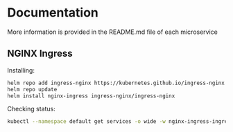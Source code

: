 # Documentation

More information is provided in the README.md file of each microservice

## NGINX Ingress

Installing:

```bash
helm repo add ingress-nginx https://kubernetes.github.io/ingress-nginx
helm repo update
helm install nginx-ingress ingress-nginx/ingress-nginx
```

Checking status:

```bash
kubectl --namespace default get services -o wide -w nginx-ingress-ingress-nginx-controller
```
